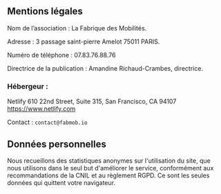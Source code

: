 ## Mentions légales

Nom de l’association : La Fabrique des Mobilités.

Adresse : 3 passage saint-pierre Amelot 75011 PARIS.

Numéro de téléphone : 07.83.76.88.76

Directrice de la publication : Amandine Richaud-Crambes, directrice.

### Hébergeur :

Netlify
610 22nd Street, Suite 315,
San Francisco, CA 94107
https://www.netlify.com

Contact : `contact@fabmob.io`

## Données personnelles

Nous recueillons des statistiques anonymes sur l'utilisation du site, que nous utilisons dans le seul but d'améliorer le service, conformément aux recommandations de la CNIL et au règlement RGPD. Ce sont les seules données qui quittent votre navigateur.
